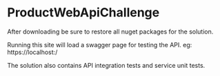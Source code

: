 # ProductWebApiChallenge

After downloading be sure to restore all nuget packages for the solution.

Running this site will load a swagger page for testing the API.
eg: https://localhost:<port>/

The solution also contains API integration tests and service unit tests.
